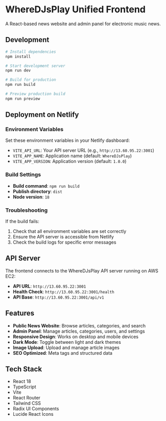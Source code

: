 # WhereDJsPlay Unified Frontend

A React-based news website and admin panel for electronic music news.

## Development

```bash
# Install dependencies
npm install

# Start development server
npm run dev

# Build for production
npm run build

# Preview production build
npm run preview
```

## Deployment on Netlify

### Environment Variables

Set these environment variables in your Netlify dashboard:

- `VITE_API_URL`: Your API server URL (e.g., `http://13.60.95.22:3001`)
- `VITE_APP_NAME`: Application name (default: `WhereDJsPlay`)
- `VITE_APP_VERSION`: Application version (default: `1.0.0`)

### Build Settings

- **Build command**: `npm run build`
- **Publish directory**: `dist`
- **Node version**: `18`

### Troubleshooting

If the build fails:

1. Check that all environment variables are set correctly
2. Ensure the API server is accessible from Netlify
3. Check the build logs for specific error messages

## API Server

The frontend connects to the WhereDJsPlay API server running on AWS EC2:
- **API URL**: `http://13.60.95.22:3001`
- **Health Check**: `http://13.60.95.22:3001/health`
- **API Base**: `http://13.60.95.22:3001/api/v1`

## Features

- **Public News Website**: Browse articles, categories, and search
- **Admin Panel**: Manage articles, categories, users, and settings
- **Responsive Design**: Works on desktop and mobile devices
- **Dark Mode**: Toggle between light and dark themes
- **Image Upload**: Upload and manage article images
- **SEO Optimized**: Meta tags and structured data

## Tech Stack

- React 18
- TypeScript
- Vite
- React Router
- Tailwind CSS
- Radix UI Components
- Lucide React Icons
